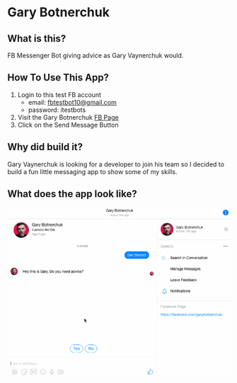 # Gary Botnerchuk
## What is this?
FB Messenger Bot giving advice as Gary Vaynerchuk would.

## How To Use This App?
1. Login to this test FB account
    - email: fbtestbot10@gmail.com
    - password: itestbots
2. Visit the Gary Botnerchuk [FB Page](https://facebook.com/garybotnerchuk)
3. Click on the Send Message Button

## Why did build it?
Gary Vaynerchuk is looking for a developer to join his team so I decided to build a fun little messaging app to show some of my skills.

## What does the app look like?
![Image](img/GaryBot.gif)
